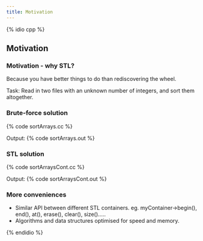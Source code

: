 ```yaml
---
title: Motivation
---
```


{% idio cpp %}

## Motivation


### Motivation - why STL?

Because you have better things to do than rediscovering the wheel.

Task: Read in two files with an unknown number of integers, and sort them altogether.


### Brute-force solution

{% code sortArrays.cc %}

Output:
{% code sortArrays.out %}


### STL solution

{% code sortArraysCont.cc %}

Output:
{% code sortArraysCont.out %}


### More conveniences

* Similar API between different STL containers.
  eg. myContainer->begin(), end(), at(), erase(), clear(), size().....
* Algorithms and data structures optimised for speed and memory.

{% endidio %}
